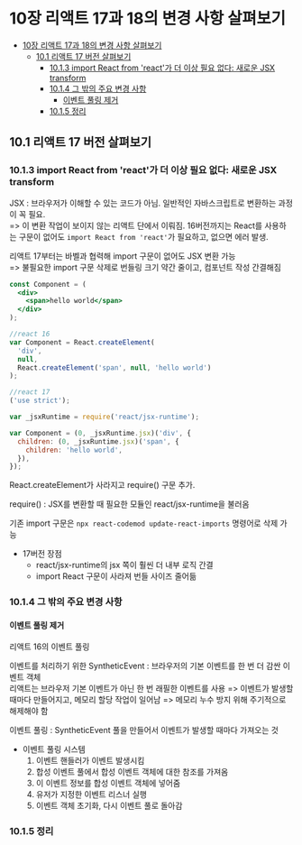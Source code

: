 # 10장 리액트 17과 18의 변경 사항 살펴보기

- [10장 리액트 17과 18의 변경 사항 살펴보기](#10장-리액트-17과-18의-변경-사항-살펴보기)
  - [10.1 리액트 17 버전 살펴보기](#101-리액트-17-버전-살펴보기)
    - [10.1.3 import React from 'react'가 더 이상 필요 없다: 새로운 JSX transform](#1013-import-react-from-react가-더-이상-필요-없다-새로운-jsx-transform)
    - [10.1.4 그 밖의 주요 변경 사항](#1014-그-밖의-주요-변경-사항)
      - [이벤트 풀링 제거](#이벤트-풀링-제거)
    - [10.1.5 정리](#1015-정리)

## 10.1 리액트 17 버전 살펴보기

### 10.1.3 import React from 'react'가 더 이상 필요 없다: 새로운 JSX transform

JSX : 브라우저가 이해할 수 있는 코드가 아님. 일반적인 자바스크립트로 변환하는 과정이 꼭 필요.  
=> 이 변환 작업이 보이지 않는 리액트 단에서 이뤄짐. 16버전까지는 React를 사용하는 구문이 없어도 `import React from 'react'`가 필요하고, 없으면 에러 발생.

리액트 17부터는 바벨과 협력해 import 구문이 없어도 JSX 변환 가능  
=> 불필요한 import 구문 삭제로 번들링 크기 약간 줄이고, 컴포넌트 작성 간결해짐

```jsx
const Component = (
  <div>
    <span>hello world</span>
  </div>
);

//react 16
var Component = React.createElement(
  'div',
  null,
  React.createElement('span', null, 'hello world')
);

//react 17
('use strict');

var _jsxRuntime = require('react/jsx-runtime');

var Component = (0, _jsxRuntime.jsx)('div', {
  children: (0, _jsxRuntime.jsx)('span', {
    children: 'hello world',
  }),
});
```

React.createElement가 사라지고 require() 구문 추가.

require() : JSX를 변환할 때 필요한 모듈인 react/jsx-runtime을 불러옴

기존 import 구문은 `npx react-codemod update-react-imports` 명령어로 삭제 가능

- 17버전 장점
  - react/jsx-runtime의 jsx 쪽이 훨씬 더 내부 로직 간결
  - import React 구문이 사라져 번들 사이즈 줄어듦

### 10.1.4 그 밖의 주요 변경 사항

#### 이벤트 풀링 제거

리액트 16의 이벤트 풀링

이벤트를 처리하기 위한 SyntheticEvent : 브라우저의 기본 이벤트를 한 번 더 감싼 이벤트 객체  
리액트는 브라우저 기본 이벤트가 아닌 한 번 래필한 이벤트를 사용 => 이벤트가 발생할 때마다 만들어지고, 메모리 할당 작업이 일어남 => 메모리 누수 방지 위해 주기적으로 해제해야 함

이벤트 풀링 : SyntheticEvent 풀을 만들어서 이벤트가 발생할 때마다 가져오는 것

- 이벤트 풀링 시스템
  1. 이벤트 핸들러가 이벤트 발생시킴
  2. 합성 이벤트 풀에서 합성 이벤트 객체에 대한 참조를 가져옴
  3. 이 이벤트 정보를 합성 이벤트 객체에 넣어줌
  4. 유저가 지정한 이벤트 리스너 실행
  5. 이벤트 객체 초기화, 다시 이벤트 풀로 돌아감

### 10.1.5 정리
